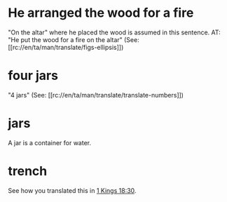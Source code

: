 # He arranged the wood for a fire

"On the altar" where he placed the wood is assumed in this sentence. AT: "He put the wood for a fire on the altar" (See: [[rc://en/ta/man/translate/figs-ellipsis]])

# four jars

"4 jars" (See: [[rc://en/ta/man/translate/translate-numbers]])

# jars

A jar is a container for water.

# trench

See how you translated this in [1 Kings 18:30](./30.md).